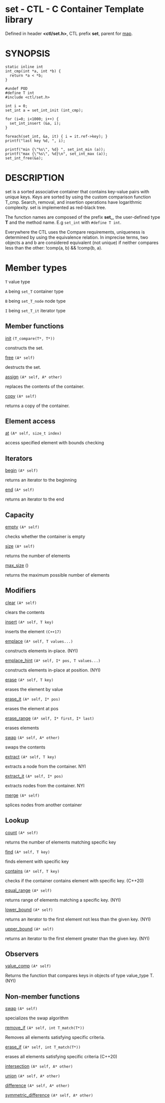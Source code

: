 # set - CTL - C Container Template library

Defined in header **<ctl/set.h>**, CTL prefix **set**,
parent for [map](map.md).

# SYNOPSIS

    static inline int
    int_cmp(int *a, int *b) {
      return *a < *b;
    }

    #undef POD
    #define T int
    #include <ctl/set.h>

    int i = 0;
    set_int a = set_int_init (int_cmp);

    for (i=0; i<1000; i++) {
      set_int_insert (&a, i);
    }

    foreach(set_int, &a, it) { i = it.ref->key); }
    printf("last key %d, ", i);

    printf("min {\"%s\", %d} ", set_int_min (a));
    printf("max {\"%s\", %d}\n", set_int_max (a));
    set_int_free(&a);

# DESCRIPTION

set is a sorted associative container that contains key-value pairs with unique
keys. Keys are sorted by using the custom comparison function T_cmp. Search, removal,
and insertion operations have logarithmic complexity. set is implemented as red-black tree.

The function names are composed of the prefix **set_**, the user-defined type
**T** and the method name. E.g `set_int` with `#define T int`.

Everywhere the CTL uses the Compare requirements, uniqueness is
determined by using the equivalence relation. In imprecise terms, two objects a
and b are considered equivalent (not unique) if neither compares less than the
other: !comp(a, b) && !comp(b, a).

# Member types

`T`                     value type

`A` being `set_T`       container type

`B` being `set_T_node`  node type

`I` being `set_T_it`    iterator type

## Member functions

[init](set/init.md) `(T_compare(T*, T*))`

constructs the set.

[free](set/free.md) `(A* self)`

destructs the set.

[assign](set/assign.md) `(A* self, A* other)`

replaces the contents of the container.

[copy](set/copy.md) `(A* self)`

returns a copy of the container.

## Element access

[at](set/at.md) `(A* self, size_t index)`

access specified element with bounds checking

## Iterators

[begin](set/begin.md) `(A* self)`

returns an iterator to the beginning

[end](set/end.md) `(A* self)`

returns an iterator to the end

## Capacity

[empty](set/empty.md) `(A* self)`

checks whether the container is empty

[size](set/size.md) `(A* self)`

returns the number of elements

[max_size](set/max_size.md) ()

returns the maximum possible number of elements

## Modifiers

[clear](set/clear.md) `(A* self)`

clears the contents

[insert](set/insert.md) `(A* self, T key)`

inserts the element `(C++17)`

[emplace](set/emplace.md) `(A* self, T values...)`

constructs elements in-place. (NYI)

[emplace_hint](map/emplace_hint.md) `(A* self, I* pos, T values...)`

constructs elements in-place at position. (NYI)

[erase](set/erase.md) `(A* self, T key)`

erases the element by value

[erase_it](set/erase.md) `(A* self, I* pos)`

erases the element at pos

[erase_range](set/erase.md) `(A* self, I* first, I* last)`

erases elements

[swap](set/swap.md) `(A* self, A* other)`

swaps the contents

[extract](set/extract.md) `(A* self, T key)`

extracts a node from the container. NYI

[extract_it](set/extract.md) `(A* self, I* pos)`

extracts nodes from the container. NYI

[merge](set/merge.md) `(A* self)`

splices nodes from another container

## Lookup

[count](set/count.md) `(A* self)`

returns the number of elements matching specific key

[find](set/find.md) `(A* self, T key)`

finds element with specific key

[contains](set/contains.md) `(A* self, T key)`

checks if the container contains element with specific key. (C++20)

[equal_range](set/equal_range.md) `(A* self)`

returns range of elements matching a specific key. (NYI)

[lower_bound](set/lower_bound.md) `(A* self)`

returns an iterator to the first element not less than the given key. (NYI)

[upper_bound](set/upper_bound.md) `(A* self)`

returns an iterator to the first element greater than the given key. (NYI)

## Observers

[value_comp](set/value_comp.md) `(A* self)`

Returns the function that compares keys in objects of type value_type T. (NYI)

## Non-member functions

[swap](set/swap.md) `(A* self)`

specializes the swap algorithm

[remove_if](set/remove_if.md) `(A* self, int T_match(T*))`

Removes all elements satisfying specific criteria.

[erase_if](set/erase_if.md) `(A* self, int T_match(T*))`

erases all elements satisfying specific criteria (C++20)

[intersection](set/intersection.md) `(A* self, A* other)`

[union](set/union.md) `(A* self, A* other)`

[difference](set/difference.md) `(A* self, A* other)`

[symmetric_difference](set/symmetric_difference.md) `(A* self, A* other)`

